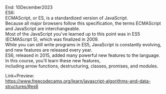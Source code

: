 End: 10December2023</br>
ES6: </br>
ECMAScript, or ES, is a standardized version of JavaScript.  </br>
Because all major browsers follow this specification, the terms ECMAScript and JavaScript are interchangeable. </br>
Most of the JavaScript you've learned up to this point was in ES5 (ECMAScript 5), which was finalized in 2009.  </br>
While you can still write programs in ES5, JavaScript is constantly evolving, and new features are released every year. </br>
ES6, released in 2015, added many powerful new features to the language. In this course, you'll learn these new features,  </br>
including arrow functions, destructuring, classes, promises, and modules. </br>

Link+Preview:<br>
https://www.freecodecamp.org/learn/javascript-algorithms-and-data-structures/#es6
